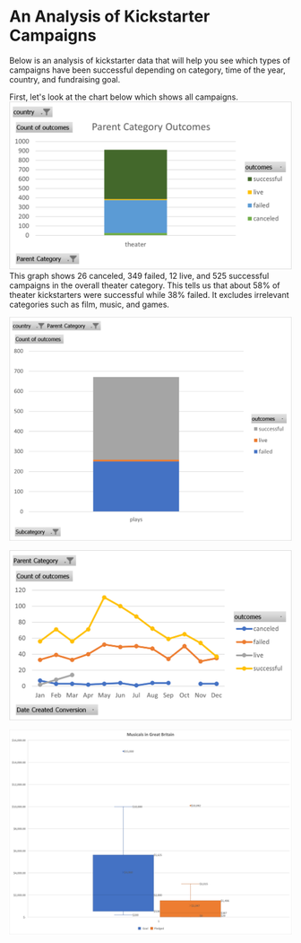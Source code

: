 # An Analysis of Kickstarter Campaigns
Below is an analysis of kickstarter data that will help you see which types of campaigns have been successful depending on category, time of the year, country, and fundraising goal.

First, let's look at the chart below which shows all campaigns.
![](Parent%20Category%20Outcomes.png)
This graph shows 26 canceled, 349 failed, 12 live, and 525 successful campaigns in the overall theater category. 
This tells us that about 58% of theater kickstarters were successful while 38% failed.
It excludes irrelevant categories such as film, music, and games.

![](Subcategory%20Statistics.png)

![](Outcomes%20based%20on%20Launch%20Date.png)

![](Musicals%20in%20GB.png)


